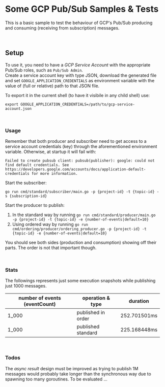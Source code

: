 # Some GCP Pub/Sub Samples & Tests

This is a basic sample to test the behaviour of GCP's Pub/Sub producing and consuming (receiving from subscription) messages.

<br/>

## Setup

To use it, you need to have a _GCP Service Account_ with the appropriate Pub/Sub roles, such as `Pub/Sub Admin`.<br/>
Create a service account key with type JSON, download the generated file and set `GOOGLE_APPLICATION_CREDENTIALS` as environment variable with the value of (full or relative) path to that JSON file.

To export it in the current shell (to have it visibile in any child shell) use:
```shell
export GOOGLE_APPLICATION_CREDENTIALS=/path/to/gcp-service-account.json
```

<br/>

### Usage

Remember that both producer and subscriber need to get access to a service account credentials (key) through the aforementioned environment variable. Otherwise, at startup it will fail with:
```
Failed to create pubsub client: pubsub(publisher): google: could not find default credentials. See https://developers.google.com/accounts/docs/application-default-credentials for more information.
```


Start the subscriber:
```shell
go run cmd/standard/subscriber/main.go -p {project-id} -t {topic-id} -s {subscription-id}
```

Start the producer to publish:
1. In the standard way by running `go run cmd/standard/producer/main.go -p {project-id} -t {topic-id} -e {number-of-events|default=10}`
2. Using ordered way by running `go run cmd/ordering/producer/ordering_producer.go -p {project-id} -t {topic-id} -e {number-of-events|default=10}`

You should see both sides (production and consumption) showing off their parts. The order is not that important though.

<br/>

### Stats

The followings represents just some execution snapshots while publishing just 1000 messages.

| number of events (eventCount) | operation & type   | duration     |
| ----------------------------- | ------------------ | ------------ |
| 1_000                         | published in order | 252.701501ms |
| 1_000                         | published standard | 225.168448ms |


<br/>

### Todos

The _async result_ design must be improved as trying to publish 1M messages would probably take longer than the synchronous way
due to spawning too many goroutines. To be evaluated ...

<br/>